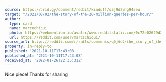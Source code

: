 ```yaml
---
source: https://brid.gy/comment/reddit/kinduff/q5j9d2/hg94seu
target: "/2021/08/02/the-story-of-the-20-million-queries-per-hour/"
author:
  type: card
  name: marcechiqui
  photo: https://webmention.io/avatar/www.redditstatic.com/0c72e02629d26fdbda9c5121ed54fa9c65a1186bc1666a5c04bd71ada4bdef74.png
  url: https://reddit.com/user/marcechiqui/
source_url: https://reddit.com/r/rails/comments/q5j9d2/the_story_of_the_20_million_queries_per_hour/hg94seu/
property: in-reply-to
published: '2021-10-11T17:43:08'
published_at: '2021-10-11T17:43:08'
received_at: '2022-01-26T22:35:31Z'
---
```


Nice piece! Thanks for sharing